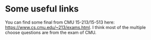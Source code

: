 # Some useful links

You can find some final from CMU 15-213/15-513 here: https://www.cs.cmu.edu/~213/exams.html. I think most of the multiple choose questions are from the exam of CMU.